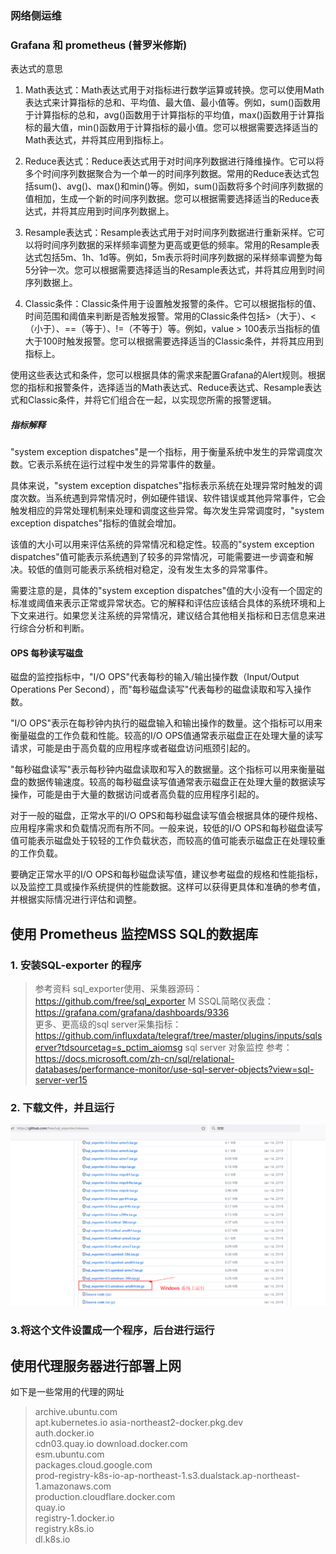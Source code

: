 ### 网络侧运维

### Grafana 和 prometheus  (普罗米修斯)
表达式的意思
  1. Math表达式：Math表达式用于对指标进行数学运算或转换。您可以使用Math表达式来计算指标的总和、平均值、最大值、最小值等。例如，sum()函数用于计算指标的总和，avg()函数用于计算指标的平均值，max()函数用于计算指标的最大值，min()函数用于计算指标的最小值。您可以根据需要选择适当的Math表达式，并将其应用到指标上。

2. Reduce表达式：Reduce表达式用于对时间序列数据进行降维操作。它可以将多个时间序列数据聚合为一个单一的时间序列数据。常用的Reduce表达式包括sum()、avg()、max()和min()等。例如，sum()函数将多个时间序列数据的值相加，生成一个新的时间序列数据。您可以根据需要选择适当的Reduce表达式，并将其应用到时间序列数据上。

3. Resample表达式：Resample表达式用于对时间序列数据进行重新采样。它可以将时间序列数据的采样频率调整为更高或更低的频率。常用的Resample表达式包括5m、1h、1d等。例如，5m表示将时间序列数据的采样频率调整为每5分钟一次。您可以根据需要选择适当的Resample表达式，并将其应用到时间序列数据上。

4. Classic条件：Classic条件用于设置触发报警的条件。它可以根据指标的值、时间范围和阈值来判断是否触发报警。常用的Classic条件包括>（大于）、<（小于）、==（等于）、!=（不等于）等。例如，value > 100表示当指标的值大于100时触发报警。您可以根据需要选择适当的Classic条件，并将其应用到指标上。

使用这些表达式和条件，您可以根据具体的需求来配置Grafana的Alert规则。根据您的指标和报警条件，选择适当的Math表达式、Reduce表达式、Resample表达式和Classic条件，并将它们组合在一起，以实现您所需的报警逻辑。


##### 指标解释

"system exception dispatches"是一个指标，用于衡量系统中发生的异常调度次数。它表示系统在运行过程中发生的异常事件的数量。

具体来说，"system exception dispatches"指标表示系统在处理异常时触发的调度次数。当系统遇到异常情况时，例如硬件错误、软件错误或其他异常事件，它会触发相应的异常处理机制来处理和调度这些异常。每次发生异常调度时，"system exception dispatches"指标的值就会增加。

该值的大小可以用来评估系统的异常情况和稳定性。较高的"system exception dispatches"值可能表示系统遇到了较多的异常情况，可能需要进一步调查和解决。较低的值则可能表示系统相对稳定，没有发生太多的异常事件。

需要注意的是，具体的"system exception dispatches"值的大小没有一个固定的标准或阈值来表示正常或异常状态。它的解释和评估应该结合具体的系统环境和上下文来进行。如果您关注系统的异常情况，建议结合其他相关指标和日志信息来进行综合分析和判断。

#### OPS   每秒读写磁盘

磁盘的监控指标中，"I/O OPS"代表每秒的输入/输出操作数（Input/Output Operations Per Second），而"每秒磁盘读写"代表每秒的磁盘读取和写入操作数。

"I/O OPS"表示在每秒钟内执行的磁盘输入和输出操作的数量。这个指标可以用来衡量磁盘的工作负载和性能。较高的I/O OPS值通常表示磁盘正在处理大量的读写请求，可能是由于高负载的应用程序或者磁盘访问瓶颈引起的。

"每秒磁盘读写"表示每秒钟内磁盘读取和写入的数据量。这个指标可以用来衡量磁盘的数据传输速度。较高的每秒磁盘读写值通常表示磁盘正在处理大量的数据读写操作，可能是由于大量的数据访问或者高负载的应用程序引起的。

对于一般的磁盘，正常水平的I/O OPS和每秒磁盘读写值会根据具体的硬件规格、应用程序需求和负载情况而有所不同。一般来说，较低的I/O OPS和每秒磁盘读写值可能表示磁盘处于较轻的工作负载状态，而较高的值可能表示磁盘正在处理较重的工作负载。

要确定正常水平的I/O OPS和每秒磁盘读写值，建议参考磁盘的规格和性能指标，以及监控工具或操作系统提供的性能数据。这样可以获得更具体和准确的参考值，并根据实际情况进行评估和调整。

## 使用 Prometheus 监控MSS SQL的数据库

### 1. 安装SQL-exporter 的程序

> 参考资料
 sql_exporter使用、采集器源码： https://github.com/free/sql_exporter 
M SSQL简略仪表盘：https://grafana.com/grafana/dashboards/9336   
更多、更高级的sql server采集指标：https://github.com/influxdata/telegraf/tree/master/plugins/inputs/sqlserver?tdsourcetag=s_pctim_aiomsg
 sql server 对象监控 参考：https://docs.microsoft.com/zh-cn/sql/relational-databases/performance-monitor/use-sql-server-objects?view=sql-server-ver15

### 2. 下载文件，并且运行

![下载地址](./github下载.png)

### 3.将这个文件设置成一个程序，后台进行运行

## 使用代理服务器进行部署上网
如下是一些常用的代理的网址
> archive.ubuntu.com  
apt.kubernetes.io 
asia-northeast2-docker.pkg.dev    
auth.docker.io   
cdn03.quay.io
download.docker.com    
esm.ubuntu.com    
packages.cloud.google.com    
prod-registry-k8s-io-ap-northeast-1.s3.dualstack.ap-northeast-1.amazonaws.com    
production.cloudflare.docker.com    
quay.io    
registry-1.docker.io    
registry.k8s.io    
dl.k8s.io    